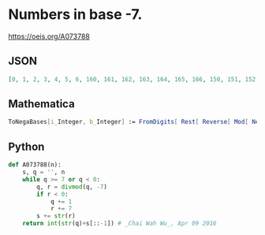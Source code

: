 # Numbers in base \-7\.
https://oeis.org/A073788
## JSON
```JSON
[0, 1, 2, 3, 4, 5, 6, 160, 161, 162, 163, 164, 165, 166, 150, 151, 152, 153, 154, 155, 156, 140, 141, 142, 143, 144, 145, 146, 130, 131, 132, 133, 134, 135, 136, 120, 121, 122, 123, 124, 125, 126, 110, 111, 112, 113, 114, 115, 116, 100, 101, 102, 103, 104, 105]
```
## Mathematica
```Mathematica
ToNegaBases[i_Integer, b_Integer] := FromDigits[ Rest[ Reverse[ Mod[ NestWhileList[(#1 - Mod[ #1, b])/-b &, i, #1 != 0 &], b]]]]; Table[ ToNegaBases[n, 7], {n, 0, 60}]
```
## Python
```Python
def A073788(n):
    s, q = '', n
    while q >= 7 or q < 0:
        q, r = divmod(q, -7)
        if r < 0:
            q += 1
            r += 7
        s += str(r)
    return int(str(q)+s[::-1]) # _Chai Wah Wu_, Apr 09 2016
```
